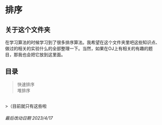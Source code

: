 # 排序
## 关于这个文件夹
在学习算法的时候学习到了很多排序算法。我希望在这个文件夹里吧这些知识点、做过的相关的实验什么的全部整理一下。当然，如果在OJ上有相关的有趣的题目，那我也会把它放到这里面。  
## 目录
>快速排序  
>堆排序  
<br>
>（目前就只有这些啦

<br>

###### 最后改动日期 2023/4/17